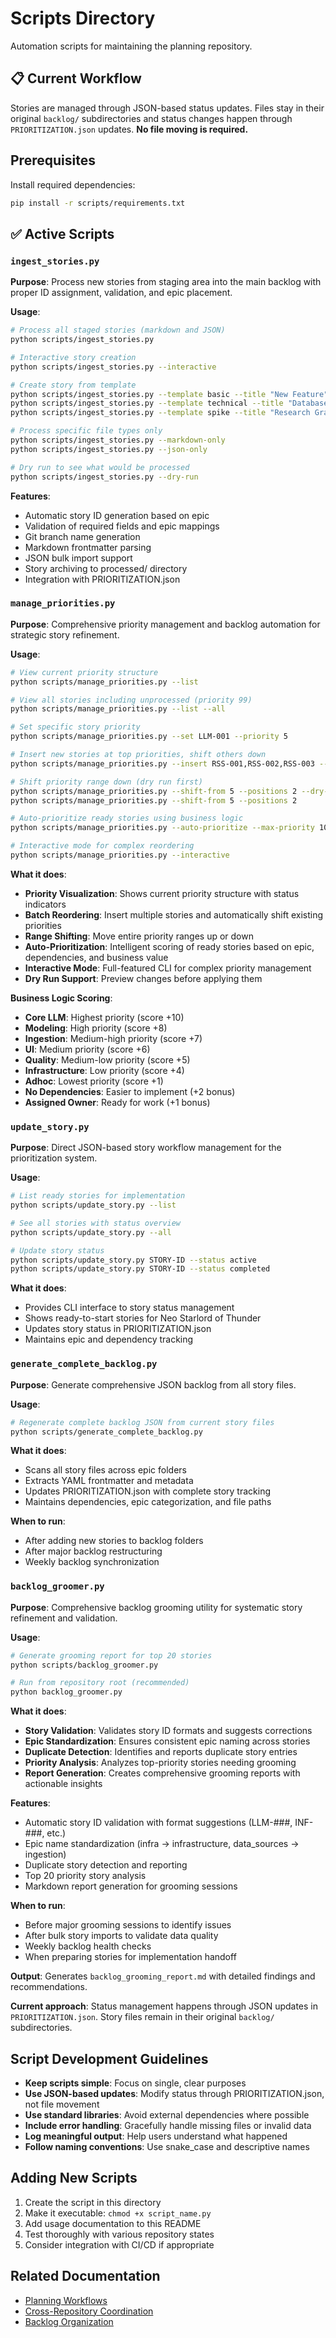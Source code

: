 # Scripts Directory

Automation scripts for maintaining the planning repository.

## 📋 Current Workflow

Stories are managed through JSON-based status updates. Files stay in their original `backlog/` subdirectories and status changes happen through `PRIORITIZATION.json` updates. **No file moving is required.**

## Prerequisites

Install required dependencies:
```bash
pip install -r scripts/requirements.txt
```

## ✅ Active Scripts

### `ingest_stories.py`

**Purpose**: Process new stories from staging area into the main backlog with proper ID assignment, validation, and epic placement.

**Usage**:
```bash
# Process all staged stories (markdown and JSON)
python scripts/ingest_stories.py

# Interactive story creation
python scripts/ingest_stories.py --interactive

# Create story from template
python scripts/ingest_stories.py --template basic --title "New Feature" --epic core
python scripts/ingest_stories.py --template technical --title "Database Migration" --epic infra
python scripts/ingest_stories.py --template spike --title "Research GraphQL" --epic core

# Process specific file types only
python scripts/ingest_stories.py --markdown-only
python scripts/ingest_stories.py --json-only

# Dry run to see what would be processed
python scripts/ingest_stories.py --dry-run
```

**Features**:
- Automatic story ID generation based on epic
- Validation of required fields and epic mappings
- Git branch name generation
- Markdown frontmatter parsing
- JSON bulk import support
- Story archiving to processed/ directory
- Integration with PRIORITIZATION.json

### `manage_priorities.py`

**Purpose**: Comprehensive priority management and backlog automation for strategic story refinement.

**Usage**:
```bash
# View current priority structure
python scripts/manage_priorities.py --list

# View all stories including unprocessed (priority 99)
python scripts/manage_priorities.py --list --all

# Set specific story priority
python scripts/manage_priorities.py --set LLM-001 --priority 5

# Insert new stories at top priorities, shift others down
python scripts/manage_priorities.py --insert RSS-001,RSS-002,RSS-003 --at 1 --shift

# Shift priority range down (dry run first)
python scripts/manage_priorities.py --shift-from 5 --positions 2 --dry-run
python scripts/manage_priorities.py --shift-from 5 --positions 2

# Auto-prioritize ready stories using business logic
python scripts/manage_priorities.py --auto-prioritize --max-priority 10

# Interactive mode for complex reordering
python scripts/manage_priorities.py --interactive
```

**What it does**:
- **Priority Visualization**: Shows current priority structure with status indicators
- **Batch Reordering**: Insert multiple stories and automatically shift existing priorities
- **Range Shifting**: Move entire priority ranges up or down
- **Auto-Prioritization**: Intelligent scoring of ready stories based on epic, dependencies, and business value
- **Interactive Mode**: Full-featured CLI for complex priority management
- **Dry Run Support**: Preview changes before applying them

**Business Logic Scoring**:
- **Core LLM**: Highest priority (score +10)
- **Modeling**: High priority (score +8)  
- **Ingestion**: Medium-high priority (score +7)
- **UI**: Medium priority (score +6)
- **Quality**: Medium-low priority (score +5)
- **Infrastructure**: Low priority (score +4)
- **Adhoc**: Lowest priority (score +1)
- **No Dependencies**: Easier to implement (+2 bonus)
- **Assigned Owner**: Ready for work (+1 bonus)

### `update_story.py`

**Purpose**: Direct JSON-based story workflow management for the prioritization system.

**Usage**:
```bash
# List ready stories for implementation
python scripts/update_story.py --list

# See all stories with status overview  
python scripts/update_story.py --all

# Update story status
python scripts/update_story.py STORY-ID --status active
python scripts/update_story.py STORY-ID --status completed
```

**What it does**:
- Provides CLI interface to story status management
- Shows ready-to-start stories for Neo Starlord of Thunder
- Updates story status in PRIORITIZATION.json
- Maintains epic and dependency tracking

### `generate_complete_backlog.py`

**Purpose**: Generate comprehensive JSON backlog from all story files.

**Usage**:
```bash
# Regenerate complete backlog JSON from current story files
python scripts/generate_complete_backlog.py
```

**What it does**:
- Scans all story files across epic folders
- Extracts YAML frontmatter and metadata
- Updates PRIORITIZATION.json with complete story tracking
- Maintains dependencies, epic categorization, and file paths

**When to run**:
- After adding new stories to backlog folders
- After major backlog restructuring
- Weekly backlog synchronization

### `backlog_groomer.py`

**Purpose**: Comprehensive backlog grooming utility for systematic story refinement and validation.

**Usage**:
```bash
# Generate grooming report for top 20 stories
python scripts/backlog_groomer.py

# Run from repository root (recommended)
python backlog_groomer.py
```

**What it does**:
- **Story Validation**: Validates story ID formats and suggests corrections
- **Epic Standardization**: Ensures consistent epic naming across stories
- **Duplicate Detection**: Identifies and reports duplicate story entries
- **Priority Analysis**: Analyzes top-priority stories needing grooming
- **Report Generation**: Creates comprehensive grooming reports with actionable insights

**Features**:
- Automatic story ID validation with format suggestions (LLM-###, INF-###, etc.)
- Epic name standardization (infra → infrastructure, data_sources → ingestion)
- Duplicate story detection and reporting
- Top 20 priority story analysis
- Markdown report generation for grooming sessions

**When to run**:
- Before major grooming sessions to identify issues
- After bulk story imports to validate data quality
- Weekly backlog health checks
- When preparing stories for implementation handoff

**Output**: Generates `backlog_grooming_report.md` with detailed findings and recommendations.

**Current approach**: Status management happens through JSON updates in `PRIORITIZATION.json`. Story files remain in their original `backlog/` subdirectories.

## Script Development Guidelines

- **Keep scripts simple**: Focus on single, clear purposes
- **Use JSON-based updates**: Modify status through PRIORITIZATION.json, not file movement
- **Use standard libraries**: Avoid external dependencies where possible
- **Include error handling**: Gracefully handle missing files or invalid data
- **Log meaningful output**: Help users understand what happened
- **Follow naming conventions**: Use snake_case and descriptive names

## Adding New Scripts

1. Create the script in this directory
2. Make it executable: `chmod +x script_name.py`
3. Add usage documentation to this README
4. Test thoroughly with various repository states
5. Consider integration with CI/CD if appropriate

## Related Documentation

- [Planning Workflows](../.github/instructions/planning-workflows.instructions.md)
- [Cross-Repository Coordination](../.github/instructions/cross-repo-coordination.instructions.md)
- [Backlog Organization](../backlog/README.md)